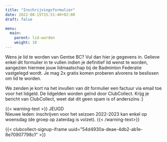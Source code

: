 ```yaml
---
title: "Inschrijvingsformulier"
date: 2022-08-15T15:51:40+02:00
draft: false

menu:
  main:
    parent: lid-worden
    weight: 10
---
```

Wens je lid te worden van Gentse BC? Vul dan hier je gegevens in.
Gelieve enkel dit formulier in te vullen indien je definitief lid wenst te worden, aangezien hiermee jouw lidmaatschap bij de Badminton Federatie vastgelegd wordt. Je mag 2x gratis komen proberen alvorens te beslissen om lid te worden.

We zenden je kort na het invullen van dit formulier een factuur via email toe voor het lidgeld. De lidgelden worden geïnd door ClubCollect. Krijg je bericht van ClubCollect, weet dat dit geen spam is of anderszins :)

{{< warning-text >}}
JEUGD <br />
Nieuwe leden: inschrijven voor het seizoen 2022-2023 kan enkel op woensdag (de groep op zaterdag is volzet). 
{{< /warning-text>}}

{{< clubcollect-signup-iframe uuid="54d4930a-deae-4db2-ab1e-8e70907798c1" >}}
